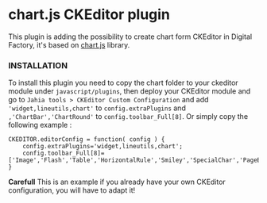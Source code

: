 # chart.js CKEditor plugin

This plugin is adding the possibility to create chart form CKEditor in Digital Factory, it's based on [chart.js](http://www.chartjs.org) library.

### INSTALLATION

To install this plugin you need to copy the chart folder to your ckeditor module under `javascript/plugins`,
 then deploy your CKEditor module and go to `Jahia tools > CKEditor Custom Configuration`
 and add `'widget,lineutils,chart'` to `config.extraPlugins` and `,'ChartBar','ChartRound'` to `config.toolbar_Full[8]`.
 Or simply copy the following example :

```
CKEDITOR.editorConfig = function( config ) {
    config.extraPlugins='widget,lineutils,chart';
    config.toolbar_Full[8]=['Image','Flash','Table','HorizontalRule','Smiley','SpecialChar','PageBreak','ChartBar','ChartPie'];
}
```

**Carefull**
This is an example if you already have your own CKEditor configuration, you will have to adapt it!